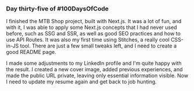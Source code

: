 ### Day thirty-five of #100DaysOfCode

I finished the MTB Shop project, built with Next.js. It was a lot of fun, and with it, I was able to apply some Next.js concepts that I had never used before, such as SSG and SSR, as well as good SEO practices and how to use API Routes. It was also my first time using Stitches, a really cool CSS-in-JS tool. There are just a few small tweaks left, and I need to create a good README page.

I made some adjustments to my LinkedIn profile and I'm quite happy with the result. I created a new cover image, added previous experiences, and made the public URL private, leaving only essential information visible. Now I need to update my resume again and get back to job hunting.
